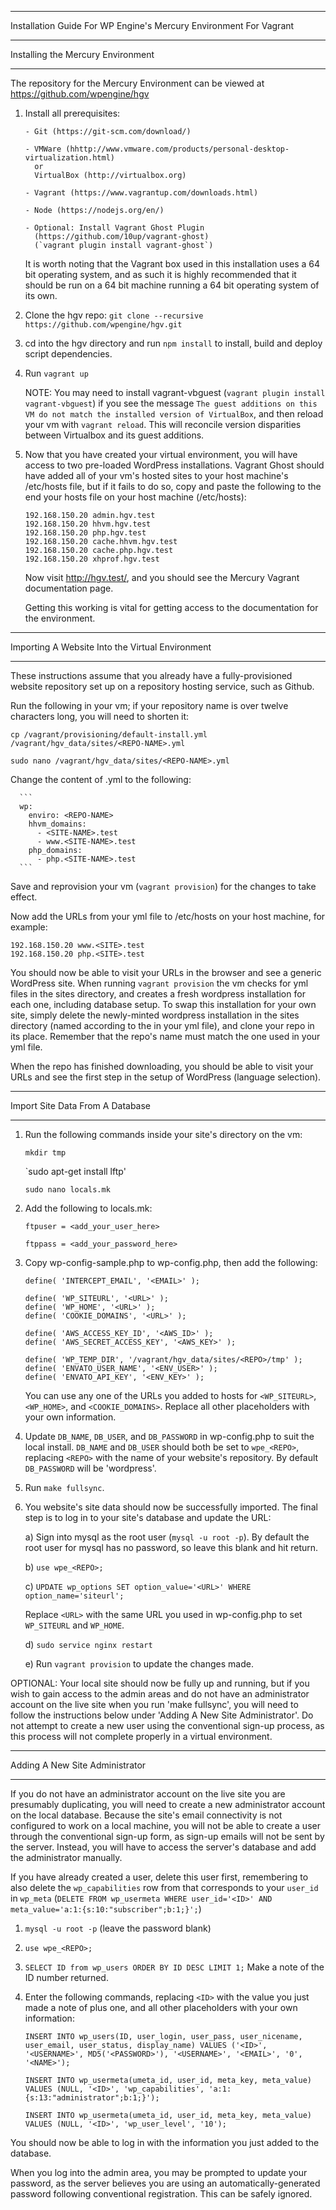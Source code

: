 ------------------------------------------------------------------------------

Installation Guide For WP Engine's Mercury Environment For Vagrant

------------------------------------------------------------------------------

Installing the Mercury Environment

------------------------------------------------------------------------------

The repository for the Mercury Environment can be viewed at
https://github.com/wpengine/hgv

1) Install all prerequisites:
      
	   - Git (https://git-scm.com/download/)
	      
	   - VMWare (hhttp://www.vmware.com/products/personal-desktop-virtualization.html)
	     or 
	     VirtualBox (http://virtualbox.org)

	   - Vagrant (https://www.vagrantup.com/downloads.html)

	   - Node (https://nodejs.org/en/)

	   - Optional: Install Vagrant Ghost Plugin
	     (https://github.com/10up/vagrant-ghost)
	     (`vagrant plugin install vagrant-ghost`)

   It is worth noting that the Vagrant box used in this installation uses a
   64 bit operating system, and as such it is highly recommended that it
   should be run on a 64 bit machine running a 64 bit operating system of its
   own.


2) Clone the hgv repo:
    `git clone --recursive https://github.com/wpengine/hgv.git`


3) cd into the hgv directory and run `npm install` to install, build and
   deploy script dependencies.


4) Run `vagrant up`

   NOTE: You may need to install vagrant-vbguest (`vagrant plugin install
   vagrant-vbguest`) if you see the message `The guest additions on this VM do
   not match the installed version of VirtualBox`, and then
   reload your vm with `vagrant reload`. This will reconcile version
   disparities between Virtualbox and its guest additions.


5) Now that you have created your virtual environment, you will have access to
   two pre-loaded WordPress installations. Vagrant Ghost should have added
   all of your vm's hosted sites to your host machine's /etc/hosts file, but
   if it fails to do so, copy and paste the following to the end your hosts
   file on your host machine (/etc/hosts):

   ```192.168.150.20 hgv.test
   192.168.150.20 admin.hgv.test
   192.168.150.20 hhvm.hgv.test
   192.168.150.20 php.hgv.test
   192.168.150.20 cache.hhvm.hgv.test
   192.168.150.20 cache.php.hgv.test
   192.168.150.20 xhprof.hgv.test
   ```

   Now visit http://hgv.test/, and you should see the Mercury Vagrant
   documentation page.

   Getting this working is vital for getting access to the documentation for the
   environment.


------------------------------------------------------------------------------

Importing A Website Into the Virtual Environment

------------------------------------------------------------------------------

These instructions assume that you already have a fully-provisioned website
repository set up on a repository hosting service, such as Github.

Run the following in your vm; if your repository name is over twelve
characters long, you will need to shorten it:

`cp /vagrant/provisioning/default-install.yml /vagrant/hgv_data/sites/<REPO-NAME>.yml`

`sudo nano /vagrant/hgv_data/sites/<REPO-NAME>.yml`

Change the content of <REPO-NAME>.yml to the following:

      ```
      wp:
        enviro: <REPO-NAME>
        hhvm_domains:
          - <SITE-NAME>.test
          - www.<SITE-NAME>.test
        php_domains:
          - php.<SITE-NAME>.test
      ```

Save and reprovision your vm (`vagrant provision`) for the changes to take
effect.

Now add the URLs from your yml file to /etc/hosts on your host machine, for
example:

```192.168.150.20 <SITE>.test
192.168.150.20 www.<SITE>.test
192.168.150.20 php.<SITE>.test
```

You should now be able to visit your URLs in the browser and see a generic
WordPress site. When running `vagrant provision` the vm checks for yml files
in the sites directory, and creates a fresh wordpress installation for each
one, including database setup. To swap this installation for your own site,
simply delete the newly-minted wordpress installation in the sites directory
(named according to the <REPO-NAME> in your yml file), and clone your repo
in its place. Remember that the repo's name must match the one used in your
yml file.

When the repo has finished downloading, you should be able to visit your URLs
and see the first step in the setup of WordPress (language selection).

------------------------------------------------------------------------------

Import Site Data From A Database

------------------------------------------------------------------------------

1) Run the following commands inside your site's directory on the vm:
      
      `mkdir tmp`
      
      `sudo apt-get install lftp'
      
      `sudo nano locals.mk`


2) Add the following to locals.mk:

      `ftpuser = <add_your_user_here>`
      
      `ftppass = <add_your_password_here>`


3) Copy wp-config-sample.php to wp-config.php, then add the following:

      ```define( 'DEVSITE', true );
      define( 'INTERCEPT_EMAIL', '<EMAIL>' );

      define( 'WP_SITEURL', '<URL>' );
      define( 'WP_HOME', '<URL>' );
      define( 'COOKIE_DOMAINS', '<URL>' );

      define( 'AWS_ACCESS_KEY_ID', '<AWS_ID>' );
      define( 'AWS_SECRET_ACCESS_KEY', '<AWS_KEY>' );

      define( 'WP_TEMP_DIR', '/vagrant/hgv_data/sites/<REPO>/tmp' );
      define( 'ENVATO_USER_NAME', '<ENV_USER>' );
      define( 'ENVATO_API_KEY', '<ENV_KEY>' );
      ```

   You can use any one of the URLs you added to hosts for `<WP_SITEURL>`,
   `<WP_HOME>`, and `<COOKIE_DOMAINS>`. Replace all other placeholders with your
   own information.


4) Update `DB_NAME`, `DB_USER`, and `DB_PASSWORD` in wp-config.php to suit the local
install. `DB_NAME` and `DB_USER` should both be set to `wpe_<REPO>`, replacing `<REPO>`
with the name of your website's repository. By default `DB_PASSWORD` will be
'wordpress'.


5) Run `make fullsync`.


6) You website's site data should now be successfully imported. The final step
   is to log in to your site's database and update the URL:

   a) Sign into mysql as the root user (`mysql -u root -p`). By default
      the root user for mysql has no password, so leave this blank and hit
      return.

   b) `use wpe_<REPO>;`

   c) `UPDATE wp_options SET option_value='<URL>' WHERE option_name='siteurl';`

      Replace `<URL>` with the same URL you used in wp-config.php to set
      `WP_SITEURL` and `WP_HOME`.

   d) `sudo service nginx restart`

   e) Run `vagrant provision` to update the changes made.


OPTIONAL: Your local site should now be fully up and running, but if you
wish to gain access to the admin areas and do not have an administrator
account on the live site when you run 'make fullsync', you will need to
follow the instructions below under 'Adding A New Site Administrator'. Do
not attempt to create a new user using the conventional sign-up process, as
this process will not complete properly in a virtual environment.

------------------------------------------------------------------------------

Adding A New Site Administrator

------------------------------------------------------------------------------

If you do not have an administrator account on the live site you are
presumably duplicating, you will need to create a new administrator account on
the local database. Because the site's email connectivity is not configured to
work on a local machine, you will not be able to create a user through the
conventional sign-up form, as sign-up emails will not be sent by the server.
Instead, you will have to access the server's database and add the
administrator manually.

If you have already created a user, delete this user
first, remembering to also delete the `wp_capabilities` row from that
corresponds to your `user_id` in `wp_meta` (`DELETE FROM wp_usermeta WHERE
user_id='<ID>' AND meta_value='a:1:{s:10:"subscriber";b:1;}';`)

   1) `mysql -u root -p` (leave the password blank)

   2) `use wpe_<REPO>;`

   3) `SELECT ID from wp_users ORDER BY ID DESC LIMIT 1;`
      Make a note of the ID number returned.

   4) Enter the following commands, replacing `<ID>` with the value you just
   made a note of plus one, and all other placeholders with your own
   information:

      `INSERT INTO wp_users(ID, user_login, user_pass, user_nicename,
         user_email, user_status, display_name) VALUES ('<ID>', '<USERNAME>',
         MD5('<PASSWORD>'), '<USERNAME>', '<EMAIL>',
         '0', '<NAME>');`

      `INSERT INTO wp_usermeta(umeta_id,
         user_id, meta_key, meta_value) VALUES (NULL, '<ID>',
         'wp_capabilities', 'a:1:{s:13:"administrator";b:1;}');`

      `INSERT INTO wp_usermeta(umeta_id, user_id, meta_key,
         meta_value) VALUES (NULL, '<ID>', 'wp_user_level', '10');`

You should now be able to log in with the information you just added to the
database.

When you log into the admin area, you may be prompted to update your password,
as the server believes you are using an automatically-generated password
following conventional registration. This can be safely ignored.
